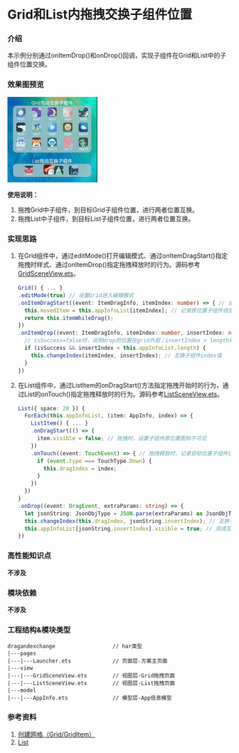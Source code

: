 # Grid和List内拖拽交换子组件位置

### 介绍

本示例分别通过onItemDrop()和onDrop()回调，实现子组件在Grid和List中的子组件位置交换。

### 效果图预览

![demo](../../product/entry/src/main/resources/base/media/drag_and_exchange.gif)

**使用说明：**

1. 拖拽Grid中子组件，到目标Grid子组件位置，进行两者位置互换。
2. 拖拽List中子组件，到目标List子组件位置，进行两者位置互换。

### 实现思路

1. 在Grid组件中，通过editMode()打开编辑模式、通过onItemDragStart()指定拖拽时样式、通过onItemDrop()指定拖拽释放时的行为。源码参考[GridSceneView.ets](./src/main/ets/view/GridSceneView.ets)。

   ```ts
   Grid() { ... }
   .editMode(true) // 设置Grid进入编辑模式
   .onItemDragStart((event: ItemDragInfo, itemIndex: number) => { // 设置拖拽过程中显示的图形
     this.movedItem = this.appInfoList[itemIndex]; // 记录原位置子组件信息
     return this.itemWhileDrag(); 
   })
   .onItemDrop((event: ItemDragInfo, itemIndex: number, insertIndex: number, isSuccess: boolean) => { // 拖拽释放时，触发回调
     // isSuccess=false时，说明drop的位置在grid外部；insertIndex > length时，说明有新增元素的事件发生
     if (isSuccess && insertIndex < this.appInfoList.length) {
       this.changeIndex(itemIndex, insertIndex); // 互换子组件index值
     }
   })
   ```

   

2. 在List组件中，通过ListItem的onDragStart()方法指定拖拽开始时的行为，通过List的onTouch()指定拖拽释放时的行为。源码参考[ListSceneView.ets](./src/main/ets/view/ListSceneView.ets)。

   ```ts
   List({ space: 20 }) {
     ForEach(this.appInfoList, (item: AppInfo, index) => {
       ListItem() { ... }
       .onDragStart(() => {
         item.visible = false; // 拖拽时，设置子组件原位置图标不可见
       })
       .onTouch((event: TouchEvent) => { // 拖拽释放时，记录目标位置子组件index值
         if (event.type === TouchType.Down) {
           this.dragIndex = index;
         }
       })
     })
   }
   .onDrop((event: DragEvent, extraParams: string) => {
     let jsonString: JsonObjType = JSON.parse(extraParams) as JsonObjType; // 通过参数extraParams获取原位置子组件index值
     this.changeIndex(this.dragIndex, jsonString.insertIndex); // 互换子组件index值
     this.appInfoList[jsonString.insertIndex].visible = true; // 完成互换后，设置子组件原位置图标不可见
   })
   ```

   

### 高性能知识点

**不涉及**

### 模块依赖

**不涉及**

### 工程结构&模块类型

```
dragandexchange                  // har类型               
|---pages                                       
|---|---Launcher.ets             // 页面层-方案主页面
|---view                                        
|---|---GridSceneView.ets        // 视图层-Grid拖拽页面             
|---|---ListSceneView.ets        // 视图层-List拖拽页面  
|---model                                     
|---|---AppInfo.ets              // 模型层-App信息模型  
```

### 参考资料

1. [创建网格（Grid/GridItem）](https://developer.huawei.com/consumer/cn/doc/harmonyos-guides/arkts-layout-development-create-grid-0000001820999753)
2. [List](https://developer.huawei.com/consumer/cn/doc/harmonyos-references/ts-container-list-0000001774121286)